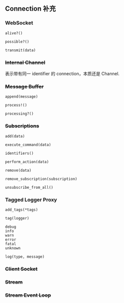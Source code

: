 ## Connection 补充

### WebSocket

```
alive?()

possible?()

transmit(data)
```

### ~~Internal Channel~~

表示带有同一 identifier 的 connection，本质还是 Channel.

### ~~Message Buffer~~

```
append(message)

process!()

processing?()
```

### ~~Subscriptions~~

```
add(data)

execute_command(data)

identifiers()

perform_action(data)

remove(data)

remove_subscription(subscription)

unsubscribe_from_all()
```

### Tagged Logger Proxy

```
add_tags(*tags)

tag(logger)

debug
info
warn
error
fatal
unknown
```

```
log(type, message)
```

### ~~Client Socket~~

### ~~Stream~~

### ~~Stream Event Loop~~

